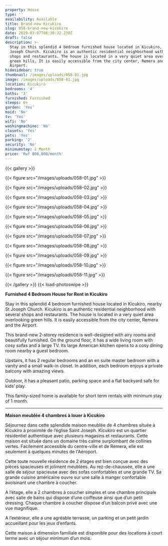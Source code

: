 ```yaml
---
property: House
type: ''
availability: Available
title: Brand-new Kicukiro
slug: 058-brand-new-kicukiro
date: 2019-03-07T06:30:32.230Z
draft: false
description: >-
  Stay in this splendid 4 bedroom furnished house located in Kicukiro, nearby St
  Joseph Church. Kicukiro is an authentic residential neighborhood with several
  shops and restaurants. The house is located in a very quiet area overlooking
  green hills. It is easily accessible from the city center, Remera and the
  Airport. 
hidesidebar: true
thumbnail: /images/uploads/058-01.jpg
image: /images/uploads/058-01.jpg
location: Kicukiro
bedrooms: '4'
baths: '3'
furnished: Furnished
sleeps: 6+
garden: 'Yes'
maid: 'No'
tv: 'Yes'
wifi: 'No'
washingmachine: 'No'
closets: 'Yes'
pets: 'Yes'
parking: '2'
security: 'No'
minimumstay: 1 Month
price: 'Rwf 800,000/month'
---
```

{{< gallery >}} 

{{< figure src="/images/uploads/058-01.jpg" >}} 

{{< figure src="/images/uploads/058-02.jpg" >}}

 {{< figure src="/images/uploads/058-03.jpg" >}} 

{{< figure src="/images/uploads/058-04.jpg" >}}

{{< figure src="/images/uploads/058-05.jpg" >}}

 {{< figure src="/images/uploads/058-06.jpg" >}}

 {{< figure src="/images/uploads/058-07.jpg" >}}

 {{< figure src="/images/uploads/058-08.jpg" >}}

{{< figure src="/images/uploads/058-09.jpg" >}} 

{{< figure src="/images/uploads/058-10.jpg" >}}

 {{< figure src="/images/uploads/058-11.jpg" >}} 

 {{< /gallery >}} {{< load-photoswipe >}}

**Furnished 4 Bedroom House for Rent in Kicukiro**

Stay in this splendid 4 bedroom furnished house located in Kicukiro, nearby St Joseph Church. Kicukiro is an authentic residential neighborhood with several shops and restaurants. The house is located in a very quiet area overlooking green hills. It is easily accessible from the city center, Remera and the Airport. 

This brand-new 2-storey residence is well-designed with airy rooms and beautifully furnished. On the ground floor, it has a wide living room with cosy sofas and a large TV. Its large American kitchen opens to a cosy dining room nearby a guest bedroom.

Upstairs, it has 2 regular bedrooms and an en suite master bedroom with a vanity and a small walk-in closet. In addition, each bedroom enjoys a private balcony with amazing views.

Outdoor, it has a pleasant patio, parking space and a flat backyard safe for kids’ play.  

This family-sized home is available for short term rentals with minimum stay of 1 month.                           

- - -

**Maison meublée 4 chambres à louer à Kicukiro**

Séjournez dans cette splendide maison meublée de 4 chambres située à Kicukiro à proximité de l’église Saint Joseph. Kicukiro est un quartier résidentiel authentique avec plusieurs magasins et restaurants. Cette maison est située dans un domaine très calme surplombant de collines vertes. Facilement accessible du centre-ville et de Remera, elle est seulement à quelques minutes de l'Aéroport.

Cette toute nouvelle résidence de 2 étages est bien conçue avec des pièces spacieuses et joliment meublées. Au rez-de-chaussée, elle a une salle de séjour spacieuse avec des sofas confortables et une grande TV. Sa grande cuisine américaine ouvre sur une salle à manger confortable avoisinant une chambre à coucher. 

A l’étage, elle a 2 chambres à coucher simples et une chambre principale avec salle de bains qui dispose d’une coiffeuse ainsi que d’un petit dressing. Chaque chambre à coucher dispose d’un balcon privé avec une vue magnifique.

A l’extérieur, elle a une agréable terrasse, un parking et un petit jardin accueillant pour les jeux d’enfants.

Cette maison à dimension familiale est disponible pour des locations à court terme avec un séjour minimum d’un mois.
